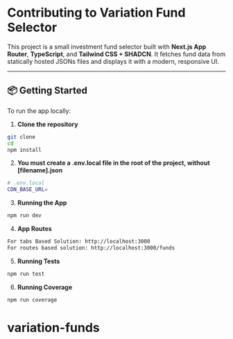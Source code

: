 # Contributing to Variation Fund Selector

This project is a small investment fund selector built with **Next.js App Router**, **TypeScript**, and **Tailwind CSS + SHADCN**. It fetches fund data from statically hosted JSONs files and displays it with a modern, responsive UI.

---

## 📦 Getting Started

To run the app locally:

1. **Clone the repository**

```bash
git clone
cd
npm install
```

2. **You must create a .env.local file in the root of the project, without [filename].json**

```bash
# .env.local
CDN_BASE_URL=
```

3. **Running the App**

```bash
npm run dev
```

4. **App Routes**

```bash
For tabs Based Solution: http://localhost:3000
For routes based solution: http://localhost:3000/funds
```

5. **Running Tests**

```bash
npm run test
```

6. **Running Coverage**

```bash
npm run coverage
```
# variation-funds
